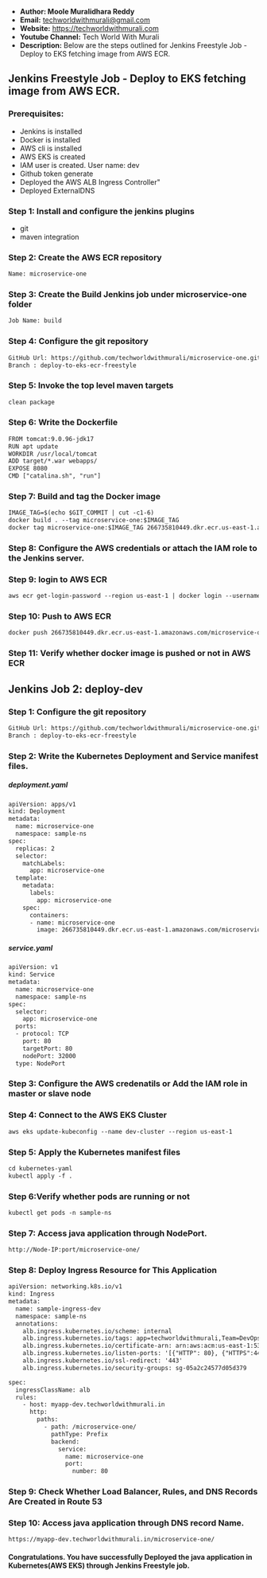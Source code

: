 + <b>Author: Moole Muralidhara Reddy</b></br>
+ <b>Email:</b> techworldwithmurali@gmail.com</br>
+ <b>Website:</b> https://techworldwithmurali.com </br>
+ <b>Youtube Channel:</b> Tech World With Murali</br>
+ <b>Description:</b> Below are the steps outlined for Jenkins Freestyle Job - Deploy to EKS fetching image from AWS ECR.</br>

## Jenkins Freestyle Job - Deploy to EKS fetching image from AWS ECR.

### Prerequisites:
+ Jenkins is installed
+ Docker is installed
+ AWS cli is installed
+ AWS EKS is created
+ IAM user is created.  User name: dev
+ Github token generate
+ Deployed the AWS ALB Ingress Controller"
+ Deployed ExternalDNS

### Step 1: Install and configure the jenkins plugins
 + git
 + maven integration

### Step 2: Create the AWS ECR  repository
```xml
Name: microservice-one
```

### Step 3: Create the Build Jenkins job under microservice-one folder
```xml
Job Name: build
```
### Step 4: Configure the git repository
```xml
GitHub Url: https://github.com/techworldwithmurali/microservice-one.git
Branch : deploy-to-eks-ecr-freestyle
```
### Step 5: Invoke the top level maven targets
```xml
clean package
```
### Step 6: Write the Dockerfile
```xml
FROM tomcat:9.0.96-jdk17
RUN apt update
WORKDIR /usr/local/tomcat
ADD target/*.war webapps/
EXPOSE 8080
CMD ["catalina.sh", "run"]
```
### Step 7: Build and tag the Docker image
```xml
IMAGE_TAG=$(echo $GIT_COMMIT | cut -c1-6)
docker build . --tag microservice-one:$IMAGE_TAG
docker tag microservice-one:$IMAGE_TAG 266735810449.dkr.ecr.us-east-1.amazonaws.com/microservice-one:$IMAGE_TAG
```
### Step 8: Configure the AWS credentials or attach the IAM role to the Jenkins server.

### Step 9: login to AWS ECR
```xml
aws ecr get-login-password --region us-east-1 | docker login --username AWS --password-stdin 266735810449.dkr.ecr.us-east-1.amazonaws.com
```
### Step 10: Push to AWS ECR
```xml
docker push 266735810449.dkr.ecr.us-east-1.amazonaws.com/microservice-one:$IMAGE_TAG
```
### Step 11: Verify whether docker image is pushed or not in AWS ECR
## Jenkins Job 2: deploy-dev
### Step 1: Configure the git repository
```xml
GitHub Url: https://github.com/techworldwithmurali/microservice-one.git
Branch : deploy-to-eks-ecr-freestyle
```
### Step 2: Write the Kubernetes Deployment and Service manifest files.
##### deployment.yaml
```xml
apiVersion: apps/v1
kind: Deployment
metadata:
  name: microservice-one
  namespace: sample-ns
spec:
  replicas: 2
  selector:
    matchLabels:
      app: microservice-one
  template:
    metadata:
      labels:
        app: microservice-one
    spec:
      containers:
      - name: microservice-one
        image: 266735810449.dkr.ecr.us-east-1.amazonaws.com/microservice-one:latest
```
##### service.yaml
```xml
apiVersion: v1
kind: Service
metadata:
  name: microservice-one
  namespace: sample-ns
spec:
  selector:
    app: microservice-one
  ports:
  - protocol: TCP
    port: 80
    targetPort: 80
    nodePort: 32000
  type: NodePort

```
### Step 3: Configure the AWS credenatils or Add the IAM role in master or slave node

### Step 4: Connect to the AWS EKS Cluster
```xml
aws eks update-kubeconfig --name dev-cluster --region us-east-1
```
### Step 5: Apply the Kubernetes manifest files
```xml
cd kubernetes-yaml
kubectl apply -f .
```
### Step 6:Verify whether pods are running or not
```xml
kubectl get pods -n sample-ns
```
### Step 7: Access java application through NodePort.
```xml
http://Node-IP:port/microservice-one/
```

### Step 8: Deploy Ingress Resource for This Application
```xml
apiVersion: networking.k8s.io/v1
kind: Ingress
metadata:
  name: sample-ingress-dev
  namespace: sample-ns
  annotations:
    alb.ingress.kubernetes.io/scheme: internal
    alb.ingress.kubernetes.io/tags: app=techworldwithmurali,Team=DevOps
    alb.ingress.kubernetes.io/certificate-arn: arn:aws:acm:us-east-1:533267221649:certificate/00cbdeae-a854-412c-87dd-a79eae85a402
    alb.ingress.kubernetes.io/listen-ports: '[{"HTTP": 80}, {"HTTPS":443}]'
    alb.ingress.kubernetes.io/ssl-redirect: '443'
    alb.ingress.kubernetes.io/security-groups: sg-05a2c24577d05d379

spec:
  ingressClassName: alb
  rules:
    - host: myapp-dev.techworldwithmurali.in
      http:
        paths:
          - path: /microservice-one/
            pathType: Prefix
            backend:
              service:
                name: microservice-one
                port:
                  number: 80
```

### Step 9: Check Whether Load Balancer, Rules, and DNS Records Are Created in Route 53

### Step 10: Access java application through DNS record Name.
```
https://myapp-dev.techworldwithmurali.in/microservice-one/
```

#### Congratulations. You have successfully Deployed the java application in Kubernetes(AWS EKS) through Jenkins Freestyle job.

